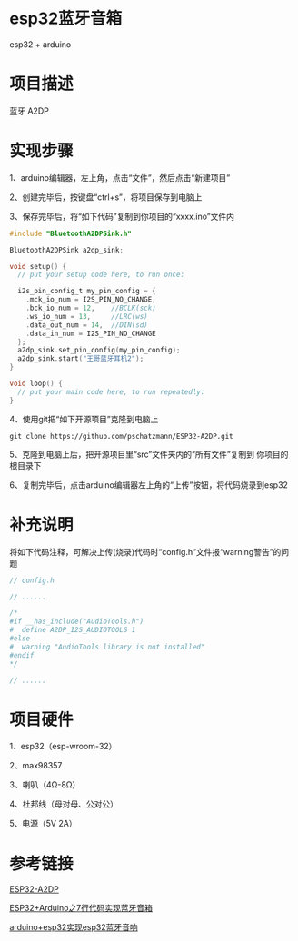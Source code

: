 # esp32蓝牙音箱

esp32 + arduino

# 项目描述

蓝牙 A2DP

# 实现步骤

1、arduino编辑器，左上角，点击“文件”，然后点击“新建项目”

2、创建完毕后，按键盘“ctrl+s”，将项目保存到电脑上

3、保存完毕后，将“如下代码”复制到你项目的“xxxx.ino”文件内

```c
#include "BluetoothA2DPSink.h"

BluetoothA2DPSink a2dp_sink;

void setup() {
  // put your setup code here, to run once:

  i2s_pin_config_t my_pin_config = {
    .mck_io_num = I2S_PIN_NO_CHANGE,
    .bck_io_num = 12,    //BCLK(sck)
    .ws_io_num = 13,     //LRC(ws)
    .data_out_num = 14,  //DIN(sd)
    .data_in_num = I2S_PIN_NO_CHANGE
  };
  a2dp_sink.set_pin_config(my_pin_config);
  a2dp_sink.start("王哥蓝牙耳机2");
}

void loop() {
  // put your main code here, to run repeatedly:
}
```

4、使用git把“如下开源项目”克隆到电脑上

```
git clone https://github.com/pschatzmann/ESP32-A2DP.git
```

5、克隆到电脑上后，把开源项目里“src”文件夹内的“所有文件”复制到 你项目的根目录下

6、复制完毕后，点击arduino编辑器左上角的“上传”按钮，将代码烧录到esp32

# 补充说明

将如下代码注释，可解决上传(烧录)代码时“config.h”文件报“warning警告”的问题

```c
// config.h

// ......

/*
#if __has_include("AudioTools.h")
#  define A2DP_I2S_AUDIOTOOLS 1
#else
#  warning "AudioTools library is not installed"
#endif
*/

// ......
```

# 项目硬件

1、esp32（esp-wroom-32）

2、max98357

3、喇叭（4Ω-8Ω）

4、杜邦线（母对母、公对公）

5、电源（5V 2A）

# 参考链接

[ESP32-A2DP](https://github.com/pschatzmann/ESP32-A2DP)

[ESP32+Arduino之7行代码实现蓝牙音箱](https://blog.csdn.net/donghaodonghaodo/article/details/133635414)

[arduino+esp32实现esp32蓝牙音响](https://blog.csdn.net/qwwewq111/article/details/131712339)